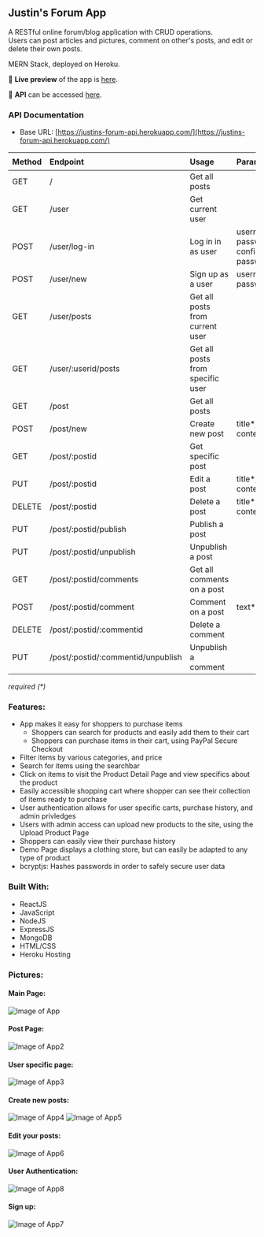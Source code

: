 ## Justin's Forum App
A RESTful online forum/blog application with CRUD operations.
<br> Users can post articles and pictures, comment on other's posts, and edit or delete their own posts.

MERN Stack, deployed on Heroku.

🔗 **Live preview** of the app is [here](https://justins-forum.herokuapp.com/).

🔗 **API** can be accessed [here](https://justins-forum-api.herokuapp.com/).

### API Documentation
* Base URL: [https://justins-forum-api.herokuapp.com/](https://justins-forum-api.herokuapp.com/)

| Method        | Endpoint       | Usage |Parameters| 🔒 |
| ------------- |:-------------| :-----|----| ---|
| GET      | / | Get all posts | |  |
| GET      | /user | Get current user | | ✅ |
| POST      | /user/log-in      |   Log in in as user |username*, password*, confirm-password*|
| POST | /user/new      |    Sign up as a user |username*, password*|
| GET | /user/posts |Get all posts from current user | | ✅|
| GET | /user/:userid/posts |Get all posts from specific user | | |
| GET | /post | Get all posts | |
| POST | /post/new | Create new post |title*, content*| ✅|
| GET | /post/:postid | Get specific post |  | |
| PUT | /post/:postid | Edit a post |title*, content*| ✅|
| DELETE | /post/:postid | Delete a post |title*, content*| ✅|
| PUT | /post/:postid/publish | Publish a post |  | ✅|
| PUT | /post/:postid/unpublish | Unpublish a post |  | ✅|
| GET | /post/:postid/comments | Get all comments on a post | |
| POST | /post/:postid/comment | Comment on a post |text*| ✅|
| DELETE | /post/:postid/:commentid | Delete a comment |  | ✅|
| PUT | /post/:postid/:commentid/unpublish | Unpublish a comment |  | ✅|

*required (\*)*




### Features: ###

* App makes it easy for shoppers to purchase items
  * Shoppers can search for products and easily add them to their cart
  * Shoppers can purchase items in their cart, using PayPal Secure Checkout
* Filter items by various categories, and price
* Search for items using the searchbar
* Click on items to visit the Product Detail Page and view specifics about the product
* Easily accessible shopping cart where shopper can see their collection of items ready to purchase
* User authentication allows for user specific carts, purchase history, and admin privledges
* Users with admin access can upload new products to the site, using the Upload Product Page
* Shoppers can easily view their purchase history
* Demo Page displays a clothing store, but can easily be adapted to any type of product
* bcryptjs: Hashes passwords in order to safely secure user data


### Built With: ###

* ReactJS
* JavaScript
* NodeJS
* ExpressJS
* MongoDB
* HTML/CSS
* Heroku Hosting

### Pictures: ###

#### Main Page: ####
![Image of App](./images/Readme1.png)
#### Post Page: #### 
![Image of App2](./images/Readme2.png)
#### User specific page: #### 
![Image of App3](./images/Readme3.png)
#### Create new posts: #### 
![Image of App4](./images/Readme4.png)
![Image of App5](./images/Readme5.png)
#### Edit your posts: #### 
![Image of App6](./images/Readme6.png)
#### User Authentication: #### 
![Image of App8](./images/Readme8.png)
#### Sign up: #### 
![Image of App7](./images/Readme7.png)

